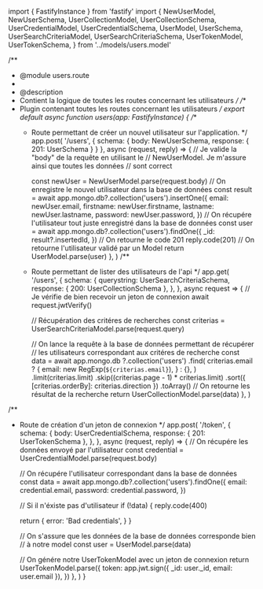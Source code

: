 import { FastifyInstance } from 'fastify'
import {
  NewUserModel,
  NewUserSchema,
  UserCollectionModel,
  UserCollectionSchema,
  UserCredentialModel,
  UserCredentialSchema,
  UserModel,
  UserSchema,
  UserSearchCriteriaModel,
  UserSearchCriteriaSchema,
  UserTokenModel,
  UserTokenSchema,
} from '../models/users.model'

/**
 * @module users.route
 *
 * @description
 *  Contient la logique de toutes les routes concernant les utilisateurs
 */
/**
 * Plugin contenant toutes les routes concernant les utilisateurs
 */
export default async function users(app: FastifyInstance) {
  /**
   * Route permettant de créer un nouvel utilisateur sur l'application.
   */
  app.post(
    '/users',
    { schema: { body: NewUserSchema, response: { 201: UserSchema } } },
    async (request, reply) => {
      // Je valide la "body" de la requête en utilisant le
      // NewUserModel. Je m'assure ainsi que toutes les données
      // sont correct
      
      const newUser = NewUserModel.parse(request.body)
      // On enregistre le nouvel utilisateur dans la base de données
      const result = await app.mongo.db?.collection('users').insertOne({
        email: newUser.email,
        firstname: newUser.firstname,
        lastname: newUser.lastname,
        password: newUser.password,
      })
      // On récupére l'utilisateur tout juste enregistré dans la base de données
      const user = await app.mongo.db?.collection('users').findOne({
        _id: result?.insertedId,
      })
      // On retourne le code 201
      reply.code(201)
      // On retourne l'utilisateur validé par un Model
      return UserModel.parse(user)
    },
  )
  /**
   * Route permettant de lister des utilisateurs de l'api
   */
  app.get(
    '/users',
    {
      schema: {
        querystring: UserSearchCriteriaSchema,
        response: { 200: UserCollectionSchema },
      },
    },
    async request => {
      // Je vérifie de bien recevoir un jeton de connexion
      await request.jwtVerify()

      // Récupération des critéres de recherches
      const criterias = UserSearchCriteriaModel.parse(request.query)

      // On lance la requête à la base de données permettant de récupérer
      // les utilisateurs correspondant aux critéres de recherche
      const data = await app.mongo.db
        ?.collection('users')
        .find(
          criterias.email
            ? {
                email: new RegExp(`${criterias.email}`),
              }
            : {},
        )
        .limit(criterias.limit)
        .skip((criterias.page - 1) * criterias.limit)
        .sort({ [criterias.orderBy]: criterias.direction })
        .toArray()
      // On retourne les résultat de la recherche
      return UserCollectionModel.parse(data)
    },
  )

  /**
   * Route de création d'un jeton de connexion
   */
  app.post(
    '/token',
    {
      schema: {
        body: UserCredentialSchema,
        response: { 201: UserTokenSchema },
      },
    },
    async (request, reply) => {
      // On récupére les données envoyé par l'utilisateur
      const credential = UserCredentialModel.parse(request.body)

      // On récupére l'utilisateur correspondant dans la base de données
      const data = await app.mongo.db?.collection('users').findOne({
        email: credential.email,
        password: credential.password,
      })

      // Si il n'éxiste pas d'utilisateur
      if (!data) {
        reply.code(400)

        return {
          error: 'Bad credentials',
        }
      }

      // On s'assure que les données de la base de données corresponde bien
      // à notre model
      const user = UserModel.parse(data)

      // On génére notre UserTokenModel avec un jeton de connexion
      return UserTokenModel.parse({
        token: app.jwt.sign({ _id: user._id, email: user.email }),
      })
    },
  )
}
